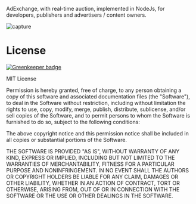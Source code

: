 
AdExchange, with real-time auction, implemented in NodeJs, for developers, publishers and advertisers / content owners.

![capture](https://user-images.githubusercontent.com/17042186/40917797-2069ff80-680d-11e8-9f5d-bbf6a3501cef.PNG)


# License

[![Greenkeeper badge](https://badges.greenkeeper.io/DannySofftie/tickles-adx.svg)](https://greenkeeper.io/)

MIT License

Permission is hereby granted, free of charge, to any person obtaining a copy
of this software and associated documentation files (the "Software"), to deal
in the Software without restriction, including without limitation the rights
to use, copy, modify, merge, publish, distribute, sublicense, and/or sell
copies of the Software, and to permit persons to whom the Software is
furnished to do so, subject to the following conditions:

The above copyright notice and this permission notice shall be included in
all copies or substantial portions of the Software.

THE SOFTWARE IS PROVIDED "AS IS", WITHOUT WARRANTY OF ANY KIND, EXPRESS OR
IMPLIED, INCLUDING BUT NOT LIMITED TO THE WARRANTIES OF MERCHANTABILITY,
FITNESS FOR A PARTICULAR PURPOSE AND NONINFRINGEMENT. IN NO EVENT SHALL THE
AUTHORS OR COPYRIGHT HOLDERS BE LIABLE FOR ANY CLAIM, DAMAGES OR OTHER
LIABILITY, WHETHER IN AN ACTION OF CONTRACT, TORT OR OTHERWISE, ARISING FROM,
OUT OF OR IN CONNECTION WITH THE SOFTWARE OR THE USE OR OTHER DEALINGS IN
THE SOFTWARE.
